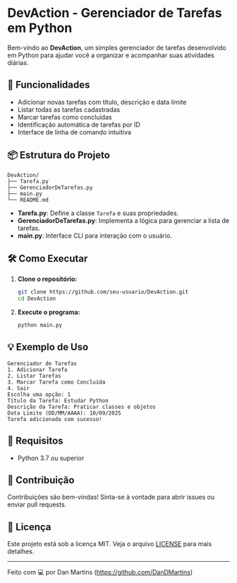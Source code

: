 # DevAction - Gerenciador de Tarefas em Python

Bem-vindo ao **DevAction**, um simples gerenciador de tarefas desenvolvido em Python para ajudar você a organizar e acompanhar suas atividades diárias.

## 🚀 Funcionalidades

- Adicionar novas tarefas com título, descrição e data limite
- Listar todas as tarefas cadastradas
- Marcar tarefas como concluídas
- Identificação automática de tarefas por ID
- Interface de linha de comando intuitiva

## 📦 Estrutura do Projeto

```
DevAction/
├── Tarefa.py
├── GerenciadorDeTarefas.py
├── main.py
└── README.md
```

- **Tarefa.py**: Define a classe `Tarefa` e suas propriedades.
- **GerenciadorDeTarefas.py**: Implementa a lógica para gerenciar a lista de tarefas.
- **main.py**: Interface CLI para interação com o usuário.

## 🛠️ Como Executar

1. **Clone o repositório:**
   ```bash
   git clone https://github.com/seu-usuario/DevAction.git
   cd DevAction
   ```

2. **Execute o programa:**
   ```bash
   python main.py
   ```

## 💡 Exemplo de Uso

```
Gerenciador de Tarefas
1. Adicionar Tarefa
2. Listar Tarefas
3. Marcar Tarefa como Concluída
4. Sair
Escolha uma opção: 1
Título da Tarefa: Estudar Python
Descrição da Tarefa: Praticar classes e objetos
Data Limite (DD/MM/AAAA): 10/09/2025
Tarefa adicionada com sucesso!
```

## 📝 Requisitos

- Python 3.7 ou superior

## 🤝 Contribuição

Contribuições são bem-vindas! Sinta-se à vontade para abrir issues ou enviar pull requests.

## 📄 Licença

Este projeto está sob a licença MIT. Veja o arquivo [LICENSE](LICENSE) para mais detalhes.

---

Feito com 💻 por Dan Martins (https://github.com/DanDMartins)
